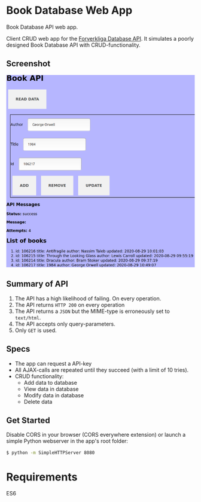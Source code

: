 # Book Database Web App

Book Database API web app.

Client CRUD web app for the 
[Forverkliga Database API](https://www.forverkliga.se/JavaScript/api/crud.php).
It simulates a poorly designed Book Database API with CRUD-functionality.

## Screenshot
![Screenshot of app listing 4 books](screenshot.png)

## Summary of API

1. The API has a high likelihood of failing. On every operation.
2. The API returns `HTTP 200` on every operation
3. The API returns a `JSON` but the MIME-type is erroneously set to `text/html`.
4. The API accepts only query-parameters.
5. Only `GET` is used.

## Specs
* The app can request a API-key
* All AJAX-calls are repeated until they succeed (with a limit of 10 tries).
* CRUD functionality:
  * Add data to database
  * View data in database
  * Modify data in database
  * Delete data

## Get Started
Disable CORS in your browser (CORS everywhere extension) or launch a simple 
Python webserver in the app's root folder:

~~~sh
$ python -m SimpleHTTPServer 8080
~~~

# Requirements
ES6
